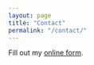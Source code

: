```yaml
---
layout: page
title: "Contact"
permalink: "/contact/"
---
```


<div id="wufoo-qj0b5de0wrgglx">
Fill out my <a href="https://fpompey.wufoo.com/forms/qj0b5de0wrgglx">online form</a>.
</div>
<div id="wuf-adv" style="font-family:inherit;font-size: small;color:#a7a7a7;text-align:center;display:block;"></div>
<script type="text/javascript">var qj0b5de0wrgglx;(function(d, t) {
var s = d.createElement(t), options = {
'userName':'fpompey',
'formHash':'qj0b5de0wrgglx',
'autoResize':true,
'height':'435',
'async':true,
'host':'wufoo.com',
'header':'show',
'ssl':true};
s.src = ('https:' == d.location.protocol ? 'https://' : 'http://') + 'www.wufoo.com/scripts/embed/form.js';
s.onload = s.onreadystatechange = function() {
var rs = this.readyState; if (rs) if (rs != 'complete') if (rs != 'loaded') return;
try { qj0b5de0wrgglx = new WufooForm();qj0b5de0wrgglx.initialize(options);qj0b5de0wrgglx.display(); } catch (e) {}};
var scr = d.getElementsByTagName(t)[0], par = scr.parentNode; par.insertBefore(s, scr);
})(document, 'script');</script>


